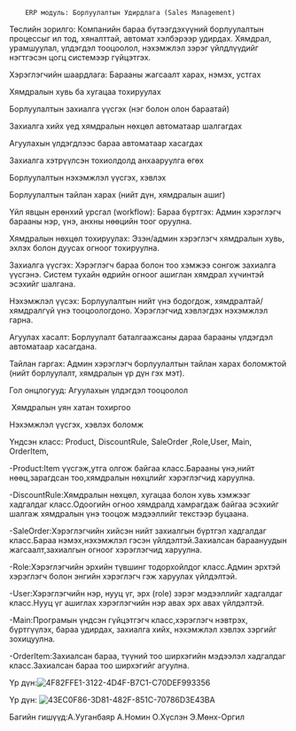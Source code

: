 		ERP модуль: Борлуулалтын Удирдлага (Sales Management) 
 Төслийн зорилго: Компанийн бараа бүтээгдэхүүний борлуулалтын процессыг ил тод, хяналттай, автомат хэлбэрээр удирдах. Хямдрал, урамшуулал, үлдэгдэл тооцоолол, нэхэмжлэл зэрэг үйлдлүүдийг нэгтгэсэн цогц системээр гүйцэтгэх. 

 Хэрэглэгчийн шаардлага: Барааны жагсаалт харах, нэмэх, устгах 

Хямдралын хувь ба хугацаа тохируулах 

Борлуулалтын захиалга үүсгэх (нэг болон олон бараатай) 

Захиалга хийх үед хямдралын нөхцөл автоматаар шалгагдах 

Агуулахын үлдэгдлээс бараа автоматаар хасагдах 

Захиалга хэтрүүлсэн тохиолдолд анхааруулга өгөх 

Борлуулалтын нэхэмжлэл үүсгэх, хэвлэх 

Борлуулалтын тайлан харах (нийт дүн, хямдралын ашиг) 

Үйл явцын ерөнхий урсгал (workflow): Бараа бүртгэх: Админ хэрэглэгч барааны нэр, үнэ, анхны нөөцийн тоог оруулна. 

Хямдралын нөхцөл тохируулах: Эзэн/админ хэрэглэгч хямдралын хувь, эхлэх болон дуусах огноог тохируулна. 

Захиалга үүсгэх: Хэрэглэгч бараа болон тоо хэмжээ сонгож захиалга үүсгэнэ. Систем тухайн өдрийн огноог ашиглан хямдрал хүчинтэй эсэхийг шалгана. 

Нэхэмжлэл үүсэх: Борлуулалтын нийт үнэ бодогдож, хямдралтай/хямдралгүй үнэ тооцоологдоно. Хэрэглэгчид хэвлэгдэх нэхэмжлэл гарна. 

Агуулах хасалт: Борлуулалт баталгаажсаны дараа барааны үлдэгдэл автоматаар хасагдана. 

Тайлан гаргах: Админ хэрэглэгч борлуулалтын тайлан харах боломжтой (нийт борлуулалт, хямдралын үр дүн гэх мэт). 

 Гол онцлогууд: Агуулахын үлдэгдэл тооцоолол 

️ Хямдралын уян хатан тохиргоо 

 Нэхэмжлэл үүсгэх, хэвлэх боломж 

 Үндсэн класс: Product,  DiscountRule,  SaleOrder ,Role,User,   Main,   OrderItem,

-Product:Item үүсгэж,утга олгож байгаа класс.Барааны үнэ,нийт нөөц,зарагдсан тоо,хямдралын нөхцлийг хэрэглэгчид харуулна.

-DiscountRule:Хямдралын нөхцөл, хугацаа болон хувь хэмжээг хадгалдаг класс.Одоогийн огноо хямдралд хамрагдаж байгаа эсэхийг 
 шалгаж хямдралын үнэ тооцож мэдээллийг текстээр буцаана.

-SaleOrder:Хэрэглэгчийн хийсэн нийт захиалгын бүртгэл хадгалдаг класс.Бараа нэмэх,нэхэмжлэл гэсэн үйлдэлтэй.Захиалсан бараануудын жагсаалт,захиалгын огноог хэрэглэгчид харуулна.

-Role:Хэрэглэгчийн эрхийн түвшинг тодорхойлдог класс.Админ эрхтэй хэрэглэгч болон энгийн хэрэглэгч гэж харуулах үйлдэлтэй.

-User:Хэрэглэгчийн нэр, нууц үг, эрх (role) зэрэг мэдээллийг хадгалдаг класс.Нууц үг ашиглах хэрэглэгчийн нэр авах эрх авах үйлдэлтэй.

-Main:Програмын үндсэн гүйцэтгэгч класс,хэрэглэгч нэвтрэх, бүртгүүлэх, бараа удирдах, захиалга хийх, нэхэмжлэл хэвлэх зэргийг зохицуулна.

-OrderItem:Захиалсан бараа, түүний тоо ширхэгийн мэдээлэл хадгалдаг класс.Захиалсан бараа тоо ширхэгийг агуулна.

Үр дүн:![4F82FFE1-3122-4D4F-B7C1-C70DEF993356](https://github.com/user-attachments/assets/5ab64988-523a-4c66-aaa8-b038d42303c7)

Үр дүн: ![43EC0F86-3D81-482F-851C-70786D3E43BA](https://github.com/user-attachments/assets/10adaa79-3613-47f1-86d0-af49e9968bd4)

Багийн гишүүд:А.Ууганбаяр А.Номин О.Хүслэн Э.Мөнх-Оргил

